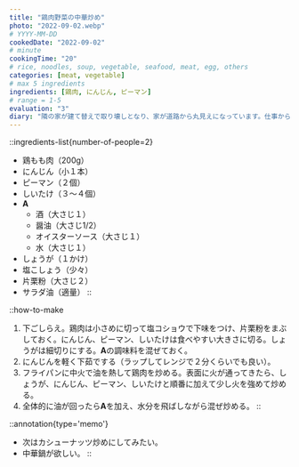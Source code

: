 ```yaml
---
title: "鶏肉野菜の中華炒め"
photo: "2022-09-02.webp"
# YYYY-MM-DD
cookedDate: "2022-09-02"
# minute
cookingTime: "20"
# rice, noodles, soup, vegetable, seafood, meat, egg, others
categories: [meat, vegetable]
# max 5 ingredients
ingredients: [鶏肉, にんじん, ピーマン]
# range = 1-5
evaluation: "3"
diary: "隣の家が建て替えで取り壊しとなり、家が道路から丸見えになっています。仕事からの帰り道、最後の角を曲がって、丸見えの我が家が見えてきて、あの中に妻と子供と猫が２匹いるのかと思うとなんとも不思議な感じがします。普段の自分の空間を客観視してみると色々と面白いかもしれませんね。"
---
```


::ingredients-list{number-of-people=2}
- 鶏もも肉（200g）
- にんじん（小１本）
- ピーマン（２個）
- しいたけ（３～４個）
- **A**
  - 酒（大さじ１）
  - 醤油（大さじ1/2）
  - オイスターソース（大さじ１）
  - 水（大さじ１）
- しょうが（１かけ）
- 塩こしょう（少々）
- 片栗粉（大さじ２）
- サラダ油（適量）
::

::how-to-make
1. 下ごしらえ。鶏肉は小さめに切って塩コショウで下味をつけ、片栗粉をまぶしておく。にんじん、ピーマン、しいたけは食べやすい大きさに切る。しょうがは細切りにする。**A**の調味料を混ぜておく。
2. にんじんを軽く下茹でする（ラップしてレンジで２分くらいでも良い）。
3. フライパンに中火で油を熱して鶏肉を炒める。表面に火が通ってきたら、しょうが、にんじん、ピーマン、しいたけと順番に加えて少し火を強めて炒める。
4. 全体的に油が回ったら**A**を加え、水分を飛ばしながら混ぜ炒める。
::

::annotation{type='memo'}
- 次はカシューナッツ炒めにしてみたい。
- 中華鍋が欲しい。
::
